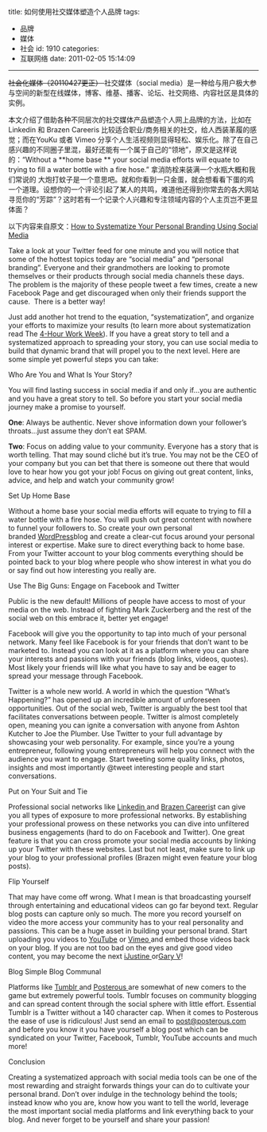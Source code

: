 title: 如何使用社交媒体塑造个人品牌
tags:
  - 品牌
  - 媒体
  - 社会
id: 1910
categories:
  - 互联网络
date: 2011-02-05 15:14:09
---

<del>社会化媒体（20110427更正） </del>社交媒体（social media）是一种给与用户极大参与空间的新型在线媒体，博客、维基、播客、论坛、社交网络、内容社区是具体的实例。

本文介绍了借助各种不同层次的社交媒体产品塑造个人网上品牌的方法，比如在Linkedin 和 Brazen Careeris 比较适合职业/商务相关的社交，给人西装革履的感觉；而在YouKu 或者 Vimeo 分享个人生活视频则显得轻松、娱乐化。除了在自己感兴趣的不同圈子里混，最好还能有一个属于自己的“领地”，原文是这样说的：“Without a **home base ** your social media efforts will equate to trying to fill a water bottle with a fire hose.” 拿消防栓来装满一个水瓶大概和我们常说的 大炮打蚊子是一个意思吧。就和你看到一只金蛋，就会想看看下蛋的鸡一个道理。设想你的一个评论引起了某人的共鸣，难道他还得到你常去的各大网站寻觅你的“芳踪”？这时若有一个记录个人兴趣和专注领域内容的个人主页岂不更显体面？<!--more-->

以下内容来自原文：[How to Systematize Your Personal Branding Using Social Media](http://unstrappd.com/blog/2010/01/13/how-to-systematize-your-personal-branding-using-social-media/)

Take a look at your Twitter feed for one minute and you will notice that some of the hottest topics today are “social media” and “personal branding”. Everyone and their grandmothers are looking to promote themselves or their products through social media channels these days. The problem is the majority of these people tweet a few times, create a new Facebook Page and get discouraged when only their friends support the cause.  There is a better way!

Just add another hot trend to the equation, “systematization”, and organize your efforts to maximize your results (to learn more about systematization read The [4-Hour Work Week](http://fourhourworkweek.com/)). If you have a great story to tell and a systematized approach to spreading your story, you can use social media to build that dynamic brand that will propel you to the next level. Here are some simple yet powerful steps you can take:

Who Are You and What Is Your Story?

You will find lasting success in social media if and only if…you are authentic and you have a great story to tell. So before you start your social media journey make a promise to yourself.

**One**: Always be authentic. Never shove information down your follower’s throats…just assume they don’t eat SPAM.

**Two**: Focus on adding value to your community. Everyone has a story that is worth telling. That may sound cliché but it’s true. You may not be the CEO of your company but you can bet that there is someone out there that would love to hear how you got your job! Focus on giving out great content, links, advice, and help and watch your community grow!

Set Up Home Base

Without a home base your social media efforts will equate to trying to fill a water bottle with a fire hose. You will push out great content with nowhere to funnel your followers to. So create your own personal branded [WordPress](http://unstrappd.com/2010/01/13/how-to-systematize-your-personal-branding-using-social-media/wordpress.org)blog and create a clear-cut focus around your personal interest or expertise. Make sure to direct everything back to home base. From your Twitter account to your blog comments everything should be pointed back to your blog where people who show interest in what you do or say find out how interesting you really are.

Use The Big Guns: Engage on Facebook and Twitter

Public is the new default! Millions of people have access to most of your media on the web. Instead of fighting Mark Zuckerberg and the rest of the social web on this embrace it, better yet engage!

Facebook will give you the opportunity to tap into much of your personal network. Many feel like Facebook is for your friends that don’t want to be marketed to. Instead you can look at it as a platform where you can share your interests and passions with your friends (blog links, videos, quotes). Most likely your friends will like what you have to say and be eager to spread your message through Facebook.

Twitter is a whole new world. A world in which the question “What’s Happening?” has opened up an incredible amount of unforeseen opportunities. Out of the social web, Twitter is arguably the best tool that facilitates conversations between people. Twitter is almost completely open, meaning you can ignite a conversation with anyone from Ashton Kutcher to Joe the Plumber. Use Twitter to your full advantage by showcasing your web personality. For example, since you’re a young entrepreneur, following young entrepreneurs will help you connect with the audience you want to engage. Start tweeting some quality links, photos, insights and most importantly @tweet interesting people and start conversations.

Put on Your Suit and Tie

Professional social networks like [Linkedin ](http://linkedin.com/)and [Brazen Careeris](http://www.brazencareerist.com/)t can give you all types of exposure to more professional networks. By establishing your professional prowess on these networks you can dive into unfiltered business engagements (hard to do on Facebook and Twitter). One great feature is that you can cross promote your social media accounts by linking up your Twitter with these websites. Last but not least, make sure to link up your blog to your professional profiles (Brazen might even feature your blog posts).

Flip Yourself

That may have come off wrong. What I mean is that broadcasting yourself through entertaining and educational videos can go far beyond text. Regular blog posts can capture only so much. The more you record yourself on video the more access your community has to your real personality and passions. This can be a huge asset in building your personal brand. Start uploading you videos to [YouTube](http://youtube.com/) or [Vimeo ](http://vimeo.com/)and embed those videos back on your blog. If you are not too bad on the eyes and give good video content, you may become the next [iJustine ](http://ijustine.com/)or[Gary V](http://garyvaynerchuk.com/)!

Blog Simple Blog Communal

Platforms like [Tumblr ](http://unstrappd.com/2009/11/25/recapture-your-stolen-youtube-twitpic-traffic-with-tumblr/)and [Posterous ](http://posterous.com/)are somewhat of new comers to the game but extremely powerful tools. Tumblr focuses on community blogging and can spread content through the social sphere with little effort. Essential Tumblr is a Twitter without a 140 character cap. When it comes to Posterous the ease of use is ridiculous! Just send an email to post@posterous.com and before you know it you have yourself a blog post which can be syndicated on your Twitter, Facebook, Tumblr, YouTube accounts and much more!

Conclusion

Creating a systematized approach with social media tools can be one of the most rewarding and straight forwards things your can do to cultivate your personal brand. Don’t over indulge in the technology behind the tools; instead know who you are, know how you want to tell the world, leverage the most important social media platforms and link everything back to your blog. And never forget to be yourself and share your passion!